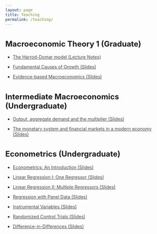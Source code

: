 ```yaml
---
layout: page
title: Teaching
permalink: /teaching/
---
```

    
<h1><strong style="font-size: 1.5rem;">
Macroeconomic Theory 1 (Graduate)</strong></h1>

<ul style="list-style-type: disc;">
 	<li><a style="color: #454545;" href="https://danielegirardi.github.io/posts/documents/Harrod_Domar.pdf" target="_blank" rel="noopener">The Harrod-Domar model (Lecture Notes)</a><br/></li>
</ul>

<ul style="list-style-type: disc;">
 	<li><a style="color: #454545;" href="https://danielegirardi.github.io/posts/documents/Econ705_SP21_Slides_Fundamental_Causes.pdf" target="_blank" rel="noopener">Fundamental Causes of Growth (Slides)</a><br/></li>
</ul>

<ul style="list-style-type: disc;">
 	<li><a style="color: #454545;" href="https://danielegirardi.github.io/posts/documents/Econ705_SP21_Slides_Section_7.pdf" target="_blank" rel="noopener">Evidence-based Macroeconomics (Slides)</a><br/></li>
</ul>

<h1><strong style="font-size: 1.5rem;">
Intermediate Macroeconomics (Undergraduate)</strong></h1>

<ul style="list-style-type: disc;">
 	<li><a style="color: #454545;" href="https://danielegirardi.github.io/posts/documents/ECON204_FA2022_Sec2.pdf" target="_blank" rel="noopener">Output, aggregate demand and the multiplier (Slides) </a><br/></li>
</ul>

<ul style="list-style-type: disc;">
 	<li><a style="color: #454545;" href="https://danielegirardi.github.io/posts/documents/ECON204_FA2019_Monetary_System_Slides.pdf" target="_blank" rel="noopener">The monetary system and financial markets in a modern economy (Slides) </a><br/></li>
</ul>

<h1><strong style="font-size: 1.5rem;">
Econometrics (Undergraduate)</strong></h1>

<ul style="list-style-type: disc;">
 	<li><a style="color: #454545;" href="https://danielegirardi.github.io/posts/documents/Econ452_FA2021_1_First_Class_Slides.pdf" target="_blank" rel="noopener">Econometrics: An Introduction (Slides) </a><br/></li>
</ul>

<ul style="list-style-type: disc;">
 	<li><a style="color: #454545;" href="https://danielegirardi.github.io/posts/documents/4_Linear_Regression_with_one_Regressor.pdf" target="_blank" rel="noopener">Linear Regression I: One Regressor (Slides) </a><br/></li>
</ul>

<ul style="list-style-type: disc;">
 	<li><a style="color: #454545;" href="https://danielegirardi.github.io/posts/documents/Econ452_FA2021_Sec5.pdf" target="_blank" rel="noopener">Linear Regression II: Multiple Regressors (Slides) </a><br/></li>
</ul>

<ul style="list-style-type: disc;">
 	<li><a style="color: #454545;" href="https://danielegirardi.github.io/posts/documents/Econ452_FA2021_8_Panel_data.pdf" target="_blank" rel="noopener">Regression with Panel Data (Slides) </a><br/></li>
</ul>

<ul style="list-style-type: disc;">
 	<li><a style="color: #454545;" href="https://danielegirardi.github.io/posts/documents/9_Instrumental_Variables.pdf" target="_blank" rel="noopener">Instrumental Variables (Slides) </a><br/></li>
</ul>

<ul style="list-style-type: disc;">
 	<li><a style="color: #454545;" href="https://danielegirardi.github.io/posts/documents/10_RCTs.pdf" target="_blank" rel="noopener">Randomized Control Trials (Slides) </a><br/></li>
</ul>

<ul style="list-style-type: disc;">
 	<li><a style="color: #454545;" href="https://danielegirardi.github.io/posts/documents/11_DiD.pdf" target="_blank" rel="noopener">Difference-in-Differences (Slides) </a><br/></li>
</ul>